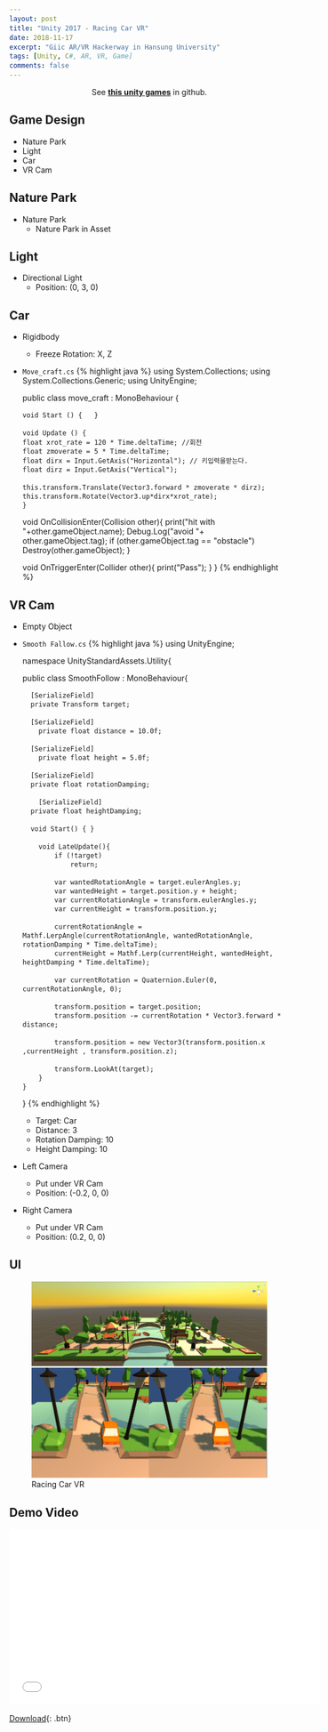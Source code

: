 ```yaml
---
layout: post
title: "Unity 2017 - Racing Car VR"
date: 2018-11-17
excerpt: "Giic AR/VR Hackerway in Hansung University"
tags: [Unity, C#, AR, VR, Game]
comments: false
---
```



<center>See <a href="https://github.com/leehuhlee/Unity"><b>this unity games</b></a> in github.</center>


## Game Design
* Nature Park
* Light
* Car
* VR Cam


## Nature Park
* Nature Park
  - Nature Park in Asset


## Light
* Directional Light
  - Position: (0, 3, 0)


## Car
* Rigidbody
  - Freeze Rotation: X, Z
* `Move_craft.cs`
{% highlight java %}
  using System.Collections;
  using System.Collections.Generic;
  using UnityEngine;

  public class move_craft : MonoBehaviour {

	  void Start () {	}
	
	  void Update () {
      float xrot_rate = 120 * Time.deltaTime; //회전
      float zmoverate = 5 * Time.deltaTime;
      float dirx = Input.GetAxis("Horizontal"); // 키입력을받는다.
      float dirz = Input.GetAxis("Vertical");
      
      this.transform.Translate(Vector3.forward * zmoverate * dirz);
      this.transform.Rotate(Vector3.up*dirx*xrot_rate); 
	  }

    void OnCollisionEnter(Collision other){
      print("hit with "+other.gameObject.name);
      Debug.Log("avoid "+ other.gameObject.tag);
      if (other.gameObject.tag == "obstacle")
        Destroy(other.gameObject);
    }

    void OnTriggerEnter(Collider other){
      print("Pass");
    }
  }
{% endhighlight %}


## VR Cam
* Empty Object
* `Smooth Fallow.cs`
{% highlight java %}
  using UnityEngine;

  namespace UnityStandardAssets.Utility{
	  
    public class SmoothFollow : MonoBehaviour{

  		[SerializeField]
  		private Transform target;

	  	[SerializeField]
		  private float distance = 10.0f;

	  	[SerializeField]
		  private float height = 5.0f;

  		[SerializeField]
	  	private float rotationDamping;

		  [SerializeField]
  		private float heightDamping;

	  	void Start() { }

		  void LateUpdate(){
			  if (!target)
				  return;

			  var wantedRotationAngle = target.eulerAngles.y;
			  var wantedHeight = target.position.y + height;
			  var currentRotationAngle = transform.eulerAngles.y;
			  var currentHeight = transform.position.y;

			  currentRotationAngle = Mathf.LerpAngle(currentRotationAngle, wantedRotationAngle, rotationDamping * Time.deltaTime);
			  currentHeight = Mathf.Lerp(currentHeight, wantedHeight, heightDamping * Time.deltaTime);

			  var currentRotation = Quaternion.Euler(0, currentRotationAngle, 0);

			  transform.position = target.position;
			  transform.position -= currentRotation * Vector3.forward * distance;

			  transform.position = new Vector3(transform.position.x ,currentHeight , transform.position.z);

			  transform.LookAt(target);
		  }
	  }
  }
{% endhighlight %}
  - Target: Car
  - Distance: 3
  - Rotation Damping: 10
  - Height Damping: 10
* Left Camera
  - Put under VR Cam
  - Position: (-0.2, 0, 0)
* Right Camera
  - Put under VR Cam
  - Position: (0.2, 0, 0)


## UI
<figure class="half">
  <a href="/assets/img/posts/unity_racingcar_vr/racingcarvr1.jpg"><img src="/assets/img/posts/unity_racingcar_vr/racingcarvr1.jpg"></a>
  <a href="/assets/img/posts/unity_racingcar_vr/racingcarvr2.jpg"><img src="/assets/img/posts/unity_racingcar_vr/racingcarvr2.jpg"></a>
	<figcaption>Racing Car VR</figcaption>
</figure>


## Demo Video
<iframe width="560" height="315" src="/assets/video/posts/racing_car_vr/Unity-Racing-Car-VR.mp4" frameborder="0"> </iframe>

[Download](https://github.com/leehuhlee/Unity){: .btn}

